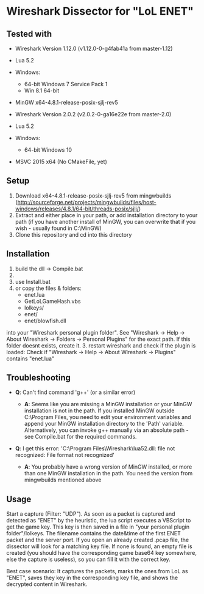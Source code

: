 Wireshark Dissector for "LoL ENET"
==================
 
Tested with
-------
* Wireshark Version 1.12.0 (v1.12.0-0-g4fab41a from master-1.12)
* Lua 5.2
* Windows:
  * 64-bit Windows 7 Service Pack 1
  * Win 8.1 64-bit
* MinGW x64-4.8.1-release-posix-sjlj-rev5

* Wireshark Version 2.0.2 (v2.0.2-0-ga16e22e from master-2.0)
* Lua 5.2
* Windows:
  * 64-bit Windows 10
* MSVC 2015 x64 (No CMakeFile, yet)
 
Setup
-------
1. Download x64-4.8.1-release-posix-sjlj-rev5 from mingwbuilds (http://sourceforge.net/projects/mingwbuilds/files/host-windows/releases/4.8.1/64-bit/threads-posix/sjlj/)
2. Extract and either place in your path, or add installation directory to your path (if you have another install of MinGW, you can overwrite that if you wish - usually found in C:\MinGW)
3. Clone this repository and cd into this directory

Installation
-------
1. build the dll -> Compile.bat
2. 
  1. use Install.bat
  2. or copy the files & folders:
	 * enet.lua
	 * GetLoLGameHash.vbs
	 * lolkeys/
	 * enet/
	 * enet/blowfish.dll

  into your "Wireshark personal plugin folder".
  See "Wireshark -> Help -> About Wireshark -> Folders -> Personal Plugins" for the exact path.
  If this folder doesnt exists, create it.
3. restart wireshark and check if the plugin is loaded:
  Check if "Wireshark -> Help -> About Wireshark -> Plugins" contains "enet.lua"

Troubleshooting
-------
* **Q**: Can't find command 'g++' (or a similar error)

  * **A**: Seems like you are missing a MinGW installation or your MinGW installation is not in the path. If you installed MinGW outside C:\Program Files\, you need to edit your environment variables and append your MinGW installation directory to the 'Path' variable. Alternatively, you can invoke g++ manually via an absolute path - see Compile.bat for the required commands.


* **Q**: I get this error: 'C:\Program Files\Wireshark\lua52.dll: file not recognized: File format not recognized'

  * **A**: You probably have a wrong version of MinGW installed, or more than one MinGW installation in the path. You need the version from mingwbuilds mentioned above

Usage
-------
Start a capture (Filter: "UDP"). As soon as a packet is captured and detected as "ENET" by the heuristic,
the lua script executes a VBScript to get the game key.
This key is then saved in a file in "your personal plugin folder"/lolkeys.
The filename contains the date&time of the first ENET packet and the server port.
If you open an already created .pcap file, the dissector will look for a matching key file.
If none is found, an empty file is created (you should have the corresponding game base64 key somewhere, 
else the capture is useless), so you can fill it with the correct key.
 
Best case scenario: It captures the packets, marks the ones from LoL as "ENET", 
saves they key in the corresponding key file, and shows the decrypted content in Wireshark.
